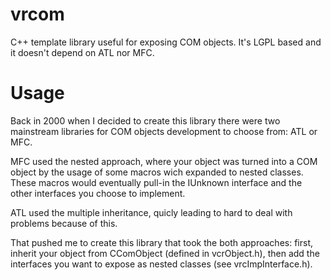 vrcom
=====

C++ template library useful for exposing COM objects. It's LGPL based and it doesn't depend on ATL nor MFC.

Usage
=====

Back in 2000 when I decided to create this library there were two mainstream libraries for COM objects development to choose from: ATL or MFC.

MFC used the nested approach, where your object was turned into a COM object by the usage of some macros wich expanded to nested classes. These macros would eventually pull-in the IUnknown interface and the other interfaces you choose to implement.

ATL used the multiple inheritance, quicly leading to hard to deal with problems because of this.

That pushed me to create this library that took the both approaches: first, inherit your object from CComObject (defined in vcrObject.h), then add the interfaces you want to expose as nested classes (see vrcImpInterface.h).
